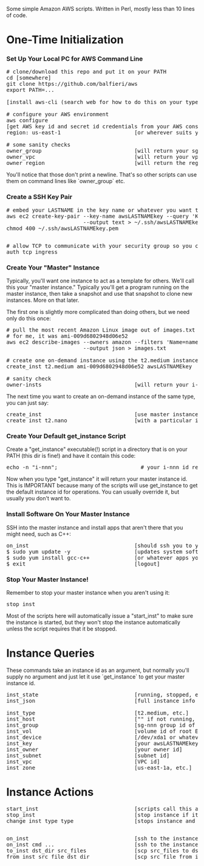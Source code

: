 Some simple Amazon AWS scripts.  Written in Perl, mostly less than 10 lines of code.

<h1>One-Time Initialization</h1>

<h3>Set Up Your Local PC for AWS Command Line</h3>

<pre>
# clone/download this repo and put it on your PATH
cd [somewhere]
git clone https://github.com/balfieri/aws
export PATH=...

[install aws-cli (search web for how to do this on your type of PC)]

# configure your AWS environment
aws configure                           
[get AWS key id and secret id credentials from your AWS console and type them in when prompted]
region: us-east-1                       [or wherever suits you]

# some sanity checks
owner_group                             [will return your sg-nnn security group id]
owner_vpc                               [will return your vpc-nnn VPC id]
owner_region                            [will return the region you specified above]
</pre>

<p>You'll notice that those don't print a newline.  That's so other scripts can use them on command lines like `owner_group` etc.</p>

<h3>Create a SSH Key Pair</h3>

<p>
<pre>
# embed your LASTNAME in the key name or whatever you want to call it to make it unique
aws ec2 create-key-pair --key-name awsLASTNAMEkey --query 'KeyMaterial' \
                        --output text > ~/.ssh/awsLASTNAMEkey.pem
chmod 400 ~/.ssh/awsLASTNAMEkey.pem

</pre>

<pre>
# allow TCP to communicate with your security group so you can ssh in etc.
auth_tcp_ingress
</pre>

<h3>Create Your "Master" Instance</h3>

<p>
Typically, you'll want one instance to act as a template for others.  We'll call this your "master instance."
Typically you'll get a program running on the master instance, then take a snapshot and use that snapshot to clone new instances.
More on that later.
</p>

<p>
The first one is slightly more complicated than doing others, but we need only do this once:
</p>

<pre>
# pull the most recent Amazon Linux image out of images.txt
# for me, it was ami-009d6802948d06e52
aws ec2 describe-images --owners amazon --filters 'Name=name,Values=amzn2-ami-hvm-2.Values=available' \
                        --output json > images.txt

# create one on-demand instance using the t2.medium instance type for starters
create_inst t2.medium ami-009d6802948d06e52 awsLASTNAMEkey

# sanity check
owner-insts                             [will return your i-nnn instance id]
</pre>

<p>
The next time you want to create an on-demand instance of the same type, you can just say:</p>

<pre>
create_inst                             [use master instance type, image, and key]
create_inst t2.nano                     [with a particular instance type]
</pre>

<h3>Create Your Default get_instance Script</h3>

<p>
Create a "get_instance" executable(!) script in a directory that is on your PATH (this dir is fine!) and have it contain this code:</p>

<pre>
echo -n "i-nnn";                          # your i-nnn id returned by owner-insts
</pre>

<p>
Now when you type "get_instance" it will return your master instance id.
This is IMPORTANT because many of the scripts will use get_instance to get the
default instance id for operations.  You can usually override it, but usually you don't want to.
</p>

<h3>Install Software On Your Master Instance</h3>

<p>
SSH into the master instance and install apps that aren't there that you might need, such as C++:
</p>

<pre>
on_inst                                 [should ssh you to your master instance]
$ sudo yum update -y                    [updates system software]
$ sudo yum install gcc-c++              [or whatever apps you want]
$ exit                                  [logout]
</pre>

<h3>Stop Your Master Instance!</h3>

<p>Remember to stop your master instance when you aren't using it:</p>

<pre>
stop_inst
</pre>

<p>
Most of the scripts here will automatically issue a "start_inst" to make sure the instance is
started, but they won't stop the instance automatically unless the script requires that
it be stopped.</p>

<h1>Instance Queries</h1>

<p>
These commands take an instance id as an argument, but normally you'll supply no argument and
just let it use `get_instance` to get your master instance id.</p>

<pre>
inst_state                              [running, stopped, etc.]
inst_json                               [full instance info in JSON format]
 
inst_type                               [t2.medium, etc.]
inst_host                               ["" if not running, else the hostname it's running on]
inst_group                              [sg-nnn group id of instance]
inst_vol                                [volume id of root EBS root volume]
inst_device                             [/dev/xda1 or whatever root mount point]
inst_key                                [your awsLASTNAMEkey name]
inst_owner                              [your owner id]
inst_subnet                             [subnet id]
inst_vpc                                [VPC id]
inst_zone                               [us-east-1a, etc.]
</pre>

<h1>Instance Actions</h1>

<p></p>
<pre>
start_inst                              [scripts call this automatically, so don't need to manually]
stop_inst                               [stop instance if it's running]
change_inst_type type                   [stops instance and changes its type (t2.medium, etc.)]
</pre>

<pre>

on_inst                                 [ssh to the instance]
on_inst cmd ...                         [ssh to the instance and run "cmd ..."]
to_inst dst_dir src_files               [scp src_files to dst_dir on instance]
from_inst src_file dst_dir              [scp src_file from instance to dst_dir on this machine]
</pre>
